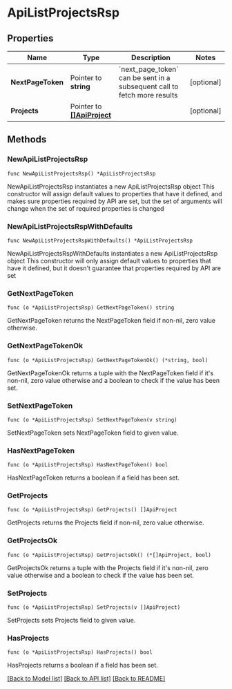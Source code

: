 # ApiListProjectsRsp

## Properties

Name | Type | Description | Notes
------------ | ------------- | ------------- | -------------
**NextPageToken** | Pointer to **string** | &#x60;next_page_token&#x60; can be sent in a subsequent call to fetch more results | [optional] 
**Projects** | Pointer to [**[]ApiProject**](ApiProject.md) |  | [optional] 

## Methods

### NewApiListProjectsRsp

`func NewApiListProjectsRsp() *ApiListProjectsRsp`

NewApiListProjectsRsp instantiates a new ApiListProjectsRsp object
This constructor will assign default values to properties that have it defined,
and makes sure properties required by API are set, but the set of arguments
will change when the set of required properties is changed

### NewApiListProjectsRspWithDefaults

`func NewApiListProjectsRspWithDefaults() *ApiListProjectsRsp`

NewApiListProjectsRspWithDefaults instantiates a new ApiListProjectsRsp object
This constructor will only assign default values to properties that have it defined,
but it doesn't guarantee that properties required by API are set

### GetNextPageToken

`func (o *ApiListProjectsRsp) GetNextPageToken() string`

GetNextPageToken returns the NextPageToken field if non-nil, zero value otherwise.

### GetNextPageTokenOk

`func (o *ApiListProjectsRsp) GetNextPageTokenOk() (*string, bool)`

GetNextPageTokenOk returns a tuple with the NextPageToken field if it's non-nil, zero value otherwise
and a boolean to check if the value has been set.

### SetNextPageToken

`func (o *ApiListProjectsRsp) SetNextPageToken(v string)`

SetNextPageToken sets NextPageToken field to given value.

### HasNextPageToken

`func (o *ApiListProjectsRsp) HasNextPageToken() bool`

HasNextPageToken returns a boolean if a field has been set.

### GetProjects

`func (o *ApiListProjectsRsp) GetProjects() []ApiProject`

GetProjects returns the Projects field if non-nil, zero value otherwise.

### GetProjectsOk

`func (o *ApiListProjectsRsp) GetProjectsOk() (*[]ApiProject, bool)`

GetProjectsOk returns a tuple with the Projects field if it's non-nil, zero value otherwise
and a boolean to check if the value has been set.

### SetProjects

`func (o *ApiListProjectsRsp) SetProjects(v []ApiProject)`

SetProjects sets Projects field to given value.

### HasProjects

`func (o *ApiListProjectsRsp) HasProjects() bool`

HasProjects returns a boolean if a field has been set.


[[Back to Model list]](../README.md#documentation-for-models) [[Back to API list]](../README.md#documentation-for-api-endpoints) [[Back to README]](../README.md)


